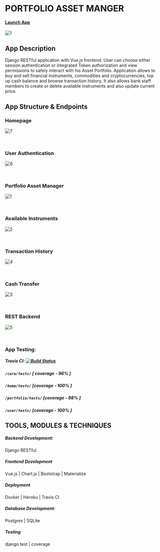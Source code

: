 # PORTFOLIO ASSET MANGER

#### [Launch App](http://www.quantesta.com/)



![1](https://user-images.githubusercontent.com/26208598/70302734-ad4aac80-17f5-11ea-813c-f03ee639bf02.PNG)

## App Description

Django RESTful application with Vue.js frontend. User can choose either session authentication or integrated Token authorization and view permissions to safely interact with his Asset Portfolio. 
Application allows to buy and sell financial instruments, commodities and cryptocurrencies, top up cash balance and browse transaction history.
It also allows bank staff members to create or delete available instruments and also update current price.

## App Structure & Endpoints

### Homepage

![7](https://user-images.githubusercontent.com/26208598/70302803-dec37800-17f5-11ea-92f1-573711543b3b.PNG)

<br>

### User Authentication

![6](https://user-images.githubusercontent.com/26208598/70302749-b2a7f700-17f5-11ea-9062-451421947cbe.PNG)

<br>

### Portfolio Asset Manager

![1](https://user-images.githubusercontent.com/26208598/70302734-ad4aac80-17f5-11ea-813c-f03ee639bf02.PNG)

<br>

### Available Instruments

![2](https://user-images.githubusercontent.com/26208598/70302738-ade34300-17f5-11ea-8b1f-f21c61d81aed.PNG)

<br>

### Transaction History

![4](https://user-images.githubusercontent.com/26208598/70302741-b0de3380-17f5-11ea-8722-2fbf11f17469.PNG)

<br>

### Cash Transfer

![3](https://user-images.githubusercontent.com/26208598/70302740-af147000-17f5-11ea-949a-6ee8952070ea.PNG)

<br>

### REST Backend

![5](https://user-images.githubusercontent.com/26208598/70302745-b176ca00-17f5-11ea-9b79-26db06485220.PNG)

<br>

### App Testing:

##### Travis CI: [![Build Status](https://travis-ci.com/LukaszMalucha/restbankvue.svg?token=sDAtDgByxb1Keyr8uFV2&branch=master)](https://travis-ci.com/LukaszMalucha/restbankvue)
##### `/core/tests/` [ coverage - 96% ]
##### `/home/tests/` [coverage - 100% ]
##### `/portfolio/tests/` [coverage - 98% ]
##### `/user/tests/` [coverage - 100% ]

## TOOLS, MODULES & TECHNIQUES

##### Backend Development:
Django RESTful

##### Frontend Development
Vue.js | Chart.js | Bootstrap | Materialize

##### Deployment
Docker | Heroku | Travis CI

##### Database Development:
Postgres | SQLite

##### Testing
django.test | coverage



